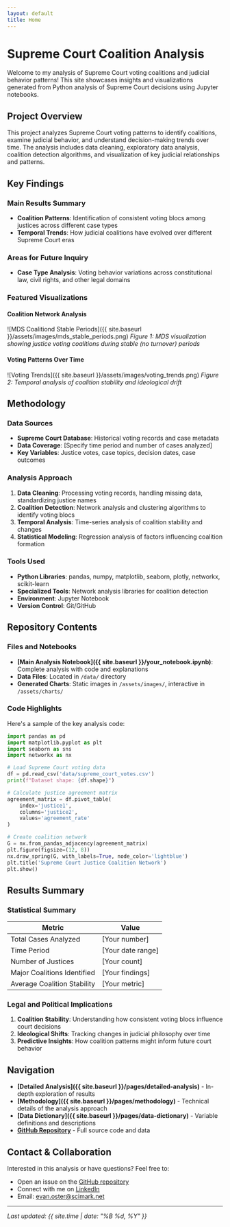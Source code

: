 ```yaml
---
layout: default
title: Home
--- 
```


# Supreme Court Coalition Analysis

Welcome to my analysis of Supreme Court voting coalitions and judicial behavior patterns! This site showcases insights and visualizations generated from Python analysis of Supreme Court decisions using Jupyter notebooks.

## Project Overview

This project analyzes Supreme Court voting patterns to identify coalitions, examine judicial behavior, and understand decision-making trends over time. The analysis includes data cleaning, exploratory data analysis, coalition detection algorithms, and visualization of key judicial relationships and patterns.

## Key Findings

### Main Results Summary

- **Coalition Patterns**: Identification of consistent voting blocs among justices across different case types
- **Temporal Trends**: How judicial coalitions have evolved over different Supreme Court eras

### Areas for Future Inquiry

- **Case Type Analysis**: Voting behavior variations across constitutional law, civil rights, and other legal domains

### Featured Visualizations

#### Coalition Network Analysis
![MDS Coalitiond Stable Periods]({{ site.baseurl }}/assets/images/mds_stable_periods.png)
*Figure 1: MDS visualization showing justice voting coalitions during stable (no turnover) periods*

#### Voting Patterns Over Time
![Voting Trends]({{ site.baseurl }}/assets/images/voting_trends.png)
*Figure 2: Temporal analysis of coalition stability and ideological drift*

<!--## Interactive Analysis-->
<!--   -->
<!--For interactive charts and detailed exploration:-->
<!--    -->
<!--<div style="width: 100%; height: 600px; border: 1px solid #ddd; margin: 20px 0;"> -->
<!--  <iframe src="{{ site.baseurl }}/assets/charts/interactive_chart.html" -->
 <!--         width="100%" height="100%" frameborder="0">-->
 <!--   <p>Your browser does not support iframes. <a href="{{ site.baseurl }}/assets/charts/interactive_chart.html">View the--> <!--interactive chart here</a>.</p>-->
  <!--</iframe>-->
<!--</div>-->

## Methodology

### Data Sources
- **Supreme Court Database**: Historical voting records and case metadata
- **Data Coverage**: [Specify time period and number of cases analyzed]
- **Key Variables**: Justice votes, case topics, decision dates, case outcomes

### Analysis Approach
1. **Data Cleaning**: Processing voting records, handling missing data, standardizing justice names
2. **Coalition Detection**: Network analysis and clustering algorithms to identify voting blocs
3. **Temporal Analysis**: Time-series analysis of coalition stability and changes
4. **Statistical Modeling**: Regression analysis of factors influencing coalition formation

### Tools Used
- **Python Libraries**: pandas, numpy, matplotlib, seaborn, plotly, networkx, scikit-learn
- **Specialized Tools**: Network analysis libraries for coalition detection
- **Environment**: Jupyter Notebook
- **Version Control**: Git/GitHub

## Repository Contents

### Files and Notebooks
- **[Main Analysis Notebook]({{ site.baseurl }}/your_notebook.ipynb)**: Complete analysis with code and explanations
- **Data Files**: Located in `/data/` directory
- **Generated Charts**: Static images in `/assets/images/`, interactive in `/assets/charts/`

### Code Highlights

Here's a sample of the key analysis code:

```python
import pandas as pd
import matplotlib.pyplot as plt
import seaborn as sns
import networkx as nx

# Load Supreme Court voting data
df = pd.read_csv('data/supreme_court_votes.csv')
print(f"Dataset shape: {df.shape}")

# Calculate justice agreement matrix
agreement_matrix = df.pivot_table(
    index='justice1', 
    columns='justice2', 
    values='agreement_rate'
)

# Create coalition network
G = nx.from_pandas_adjacency(agreement_matrix)
plt.figure(figsize=(12, 8))
nx.draw_spring(G, with_labels=True, node_color='lightblue')
plt.title('Supreme Court Justice Coalition Network')
plt.show()
```

## Results Summary

### Statistical Summary

| Metric | Value |
|--------|-------|
| Total Cases Analyzed | [Your number] |
| Time Period | [Your date range] |
| Number of Justices | [Your count] |
| Major Coalitions Identified | [Your findings] |
| Average Coalition Stability | [Your metric] |

### Legal and Political Implications

1. **Coalition Stability**: Understanding how consistent voting blocs influence court decisions
2. **Ideological Shifts**: Tracking changes in judicial philosophy over time  
3. **Predictive Insights**: How coalition patterns might inform future court behavior

## Navigation

- **[Detailed Analysis]({{ site.baseurl }}/pages/detailed-analysis)** - In-depth exploration of results
- **[Methodology]({{ site.baseurl }}/pages/methodology)** - Technical details of the analysis approach
- **[Data Dictionary]({{ site.baseurl }}/pages/data-dictionary)** - Variable definitions and descriptions
- **[GitHub Repository](https://github.com/evanoster/supreme-court-coalition-analysis)** - Full source code and data

## Contact & Collaboration

Interested in this analysis or have questions? Feel free to:
- Open an issue on the [GitHub repository](https://github.com/evanoster/supreme-court-coalition-analysis/issues)
- Connect with me on [LinkedIn](https://linkedin.com/in/evanoster)
- Email: evan.oster@scimark.net

---

*Last updated: {{ site.time | date: "%B %d, %Y" }}*
<!-- *Last updated: {{ site.time | date: "%B %d, %Y" }}* -->
